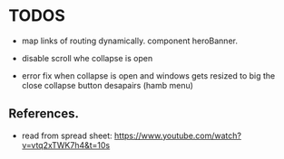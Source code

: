 # TODOS

- map links of routing dynamically. component heroBanner.

- disable scroll whe collapse is open
- error fix when collapse is open and windows gets resized to big the close collapse button desapairs (hamb menu)

## References.

- read from spread sheet: https://www.youtube.com/watch?v=vtq2xTWK7h4&t=10s